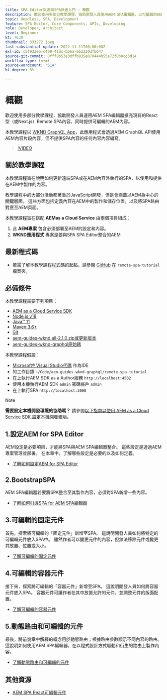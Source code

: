 ```yaml
---
title: SPA Editor與遠端SPA快速入門 — 概觀
description: 歡迎使用多部分教學課程，協助開發人員使用AEM SPA編輯器，以可編輯的AEM內容來擴大現有的Remote SPA。
topic: Headless, SPA, Development
feature: SPA Editor, Core Components, APIs, Developing
role: Developer, Architect
level: Beginner
kt: 7630
thumbnail: 333272.jpeg
last-substantial-update: 2022-11-11T00:00:00Z
exl-id: c5f933eb-c409-41dc-bb6a-6b2220dfbb47
source-git-commit: 0fff8b53e3dffb835e070444b55a72f0b0cc3d14
workflow-type: tm+mt
source-wordcount: '614'
ht-degree: 8%

---
```


# 概觀

歡迎使用多部分教學課程，協助開發人員運用AEM SPA編輯器擴充現有的React型（或Next.js）Remote SPA內容，同時提供可編輯的AEM內容。

本教學課程以 [WKND GraphQL App](https://experienceleague.adobe.com/docs/experience-manager-learn/getting-started-with-aem-headless/graphql/overview.html)，此應用程式會透過AEM GraphQL API使用AEM內容片段內容，但不提供SPA內容的任何內容內容編寫。

>[!VIDEO](https://video.tv.adobe.com/v/333272?quality=12&learn=on)

## 關於教學課程

本教學課程旨在說明如何更新遠端SPA或在AEM內容外執行的SPA，以使用和提供在AEM中製作的內容。

教學課程中的大部分活動都著重於JavaScript開發，但是會涵蓋以AEM為中心的關鍵層面。 這些方面包括定義內容在AEM中的製作和儲存位置，以及將SPA路由對應至AEM頁面。

本教學課程旨在搭配 **AEMas a Cloud Service** 由兩個項目組成：

1. 此 __AEM專案__ 包含必須部署至AEM的設定和內容。
1. __WKND應用程式__ 專案是要與SPA SPA Editor整合的AEM

## 最新程式碼

+ 若需了解本教學課程程式碼的起點，請參閱 [GitHub](https://github.com/adobe/aem-guides-wknd-graphql/tree/main/remote-spa-tutorial) 在 `remote-spa-tutorial` 檔案夾。

## 必備條件

本教學課程需要下列項目：

+ [AEM as a Cloud Service SDK](https://experienceleague.adobe.com/docs/experience-manager-learn/cloud-service/local-development-environment-set-up/aem-runtime.html?lang=en)
+ [Node.js v18](https://nodejs.org/en/)
+ [Java™ 11](https://downloads.experiencecloud.adobe.com/content/software-distribution/en/general.html)
+ [Maven 3.6+](https://maven.apache.org/)
+ [Git](https://git-scm.com/downloads)
+ [aem-guides-wknd.all-2.1.0.zip或更新版本](https://github.com/adobe/aem-guides-wknd/releases)
+ [aem-guides-wknd-graphql原始碼](https://github.com/adobe/aem-guides-wknd-graphql/tree/main)

本教學課程假設：

+ [Microsoft® Visual Studio代碼](https://visualstudio.microsoft.com/) 作為IDE
+ 的工作目錄 `~/Code/aem-guides-wknd-graphql/remote-spa-tutorial`
+ 在上執行AEM SDK as a Author服務 `http://localhost:4502`
+ 使用本機執行AEM SDK `admin` 密碼帳戶 `admin`
+ 在上執行SPA `http://localhost:3000`

>[!NOTE]
>
> **需要設定本機開發環境的協助嗎？** 請參閱[以下指南以使用 AEM as a Cloud Service SDK 設定本機開發環境](https://experienceleague.adobe.com/docs/experience-manager-learn/cloud-service/local-development-environment-set-up/overview.html?lang=zh-Hant)。

## 1.設定AEM for SPA Editor

AEM設定是必要項目，才能將SPA與AEM SPA編輯器整合。 這些設定是透過AEM專案管理並部署。 在本章中，了解哪些設定是必要的以及如何定義。

+ [了解如何設定AEM for SPA Editor](./aem-configure.md)

## 2.BootstrapSPA

AEM SPA編輯器若要將SPA整合至其製作內容，必須對SPA新增一些內容。

+ [了解如何引導SPA for AEM SPA編輯器](./spa-bootstrap.md)

## 3.可編輯的固定元件

首先，探索將可編輯的「固定元件」新增至SPA。 這說明開發人員如何將特定的可編輯元件放入SPA中。 雖然作者可以變更元件的內容，但無法移除元件或變更其放置、位置或大小。

+ [了解可編輯的固定元件](./spa-fixed-component.md)

## 4.可編輯的容器元件

接下來，探索將可編輯的「容器元件」新增至SPA。 這說明開發人員如何將容器元件放入SPA。 容器元件可讓作者在其中放置允許的元件，並調整元件的版面配置。

+ [了解可編輯的容器元件](./spa-container-component.md)

## 5.動態路由和可編輯的元件

最後，將前幾章中解釋的概念用於動態路由；根據路由參數顯示不同內容的路由。 這說明如何使用AEM SPA編輯器，在以程式設計方式驅動和衍生的路由上製作內容。

+ [了解動態路由和可編輯的元件](./spa-dynamic-routes.md)

## 其他資源

+ [AEM SPA React可編輯元件](https://www.npmjs.com/package/@adobe/aem-react-editable-components)
